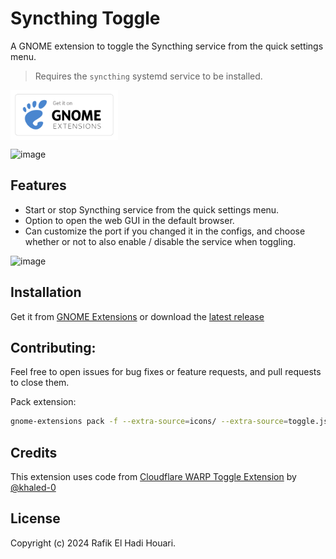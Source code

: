 # Syncthing Toggle
A GNOME extension to toggle the Syncthing service from the quick settings menu.

> Requires the `syncthing` systemd service to be installed.

[<img src="https://raw.githubusercontent.com/andyholmes/gnome-shell-extensions-badge/master/get-it-on-ego.svg?sanitize=true" alt="Get it on GNOME Extensions" height="80" align="middle">][ego]

![image](https://github.com/user-attachments/assets/0bf6d551-35ec-44ae-8f63-7d5675eb57f9)


## Features

- Start or stop Syncthing service from the quick settings menu.
- Option to open the web GUI in the default browser.
- Can customize the port if you changed it in the configs, and choose whether
	or not to also enable / disable the service when toggling.

![image](https://github.com/user-attachments/assets/cef85bae-6347-42e3-9e7b-62564c2c094d)


## Installation

Get it from [GNOME Extensions](https://extensions.gnome.org/extension/7180/syncthing-toggle/) or download the [latest release](https://github.com/rehhouari/gnome-shell-extension-syncthing-toggle/releases)

## Contributing:

Feel free to open issues for bug fixes or feature requests, and pull requests to close them.

Pack extension:

```sh
gnome-extensions pack -f --extra-source=icons/ --extra-source=toggle.js syncthing-toggle@rehhouari.github.com
```


## Credits

This extension uses code from [Cloudflare WARP Toggle Extension](https://github.com/khaled-0/gnome-cloudflare-warp-toggle) by [@khaled-0](https://github.com/khaled-0)


## License

Copyright (c) 2024 Rafik El Hadi Houari.


[ego]: https://extensions.gnome.org/extension/7180/syncthing-toggle
